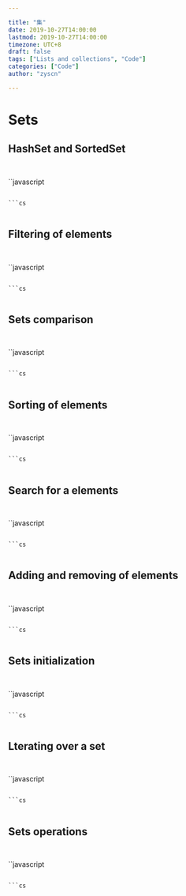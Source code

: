 ```yaml
---

title: "集"
date: 2019-10-27T14:00:00
lastmod: 2019-10-27T14:00:00
timezone: UTC+8
draft: false
tags: ["Lists and collections", "Code"]
categories: ["Code"]
author: "zyscn"

---
```


# Sets

## HashSet and SortedSet
```python

```

```java

````

``javascript

```

```cs

```

```go

```
## Filtering of elements
```python

```

```java

````

``javascript

```

```cs

```

```go

```
## Sets comparison
```python

```

```java

````

``javascript

```

```cs

```

```go

```
## Sorting of elements
```python

```

```java

````

``javascript

```

```cs

```

```go

```
## Search for a elements
```python

```

```java

````

``javascript

```

```cs

```

```go

```
## Adding and removing of elements
```python

```

```java

````

``javascript

```

```cs

```

```go

```
## Sets initialization
```python

```

```java

````

``javascript

```

```cs

```

```go

```
## Lterating over a set
```python

```

```java

````

``javascript

```

```cs

```

```go

```
## Sets operations
```python

```

```java

````

``javascript

```

```cs

```

```go

```